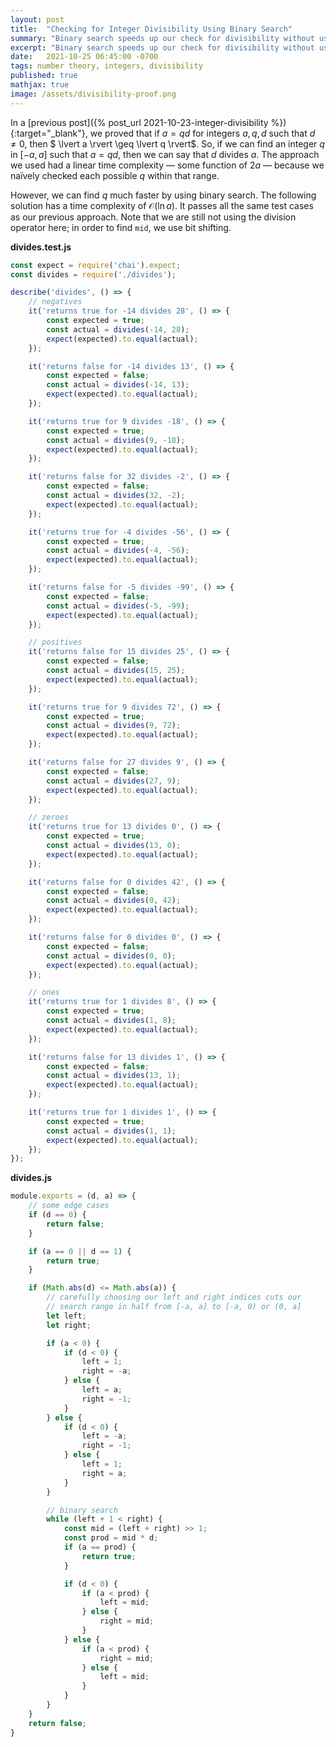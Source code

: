 ```yaml
---
layout: post
title:  "Checking for Integer Divisibility Using Binary Search"
summary: "Binary search speeds up our check for divisibility without using the division operator or the remainder operator"
excerpt: "Binary search speeds up our check for divisibility without using the division operator or the remainder operator"
date:   2021-10-25 06:45:00 -0700
tags: number theory, integers, divisibility
published: true
mathjax: true
image: /assets/divisibility-proof.png
---
```


In a [previous post]({% post_url 2021-10-23-integer-divisibility %}){:target="_blank"}, we proved that if $a = qd$ for integers $a, q, d$ such that $d \neq 0$, then $ \lvert a \rvert \geq \lvert q \rvert$.  So, if we can find an integer $q$ in $[-a, a]$ such that $a = qd$, then we can say that $d$ divides $a$.  The approach we used had a linear time complexity &mdash; some function of $2a$ &mdash; because we naïvely checked each possible $q$ within that range.

However, we can find $q$ much faster by using binary search.  The following solution has a time complexity of $\mathcal{O}(\ln a)$.  It passes all the same test cases as our previous approach. Note that we are still not using the division operator here; in order to find `mid`, we use bit shifting.

**divides.test.js**
```javascript
const expect = require('chai').expect;
const divides = require('./divides');

describe('divides', () => {
    // negatives
    it('returns true for -14 divides 28', () => {
        const expected = true;
        const actual = divides(-14, 28);
        expect(expected).to.equal(actual);
    });

    it('returns false for -14 divides 13', () => {
        const expected = false;
        const actual = divides(-14, 13);
        expect(expected).to.equal(actual);
    });

    it('returns true for 9 divides -18', () => {
        const expected = true;
        const actual = divides(9, -18);
        expect(expected).to.equal(actual);
    });

    it('returns false for 32 divides -2', () => {
        const expected = false;
        const actual = divides(32, -2);
        expect(expected).to.equal(actual);
    });

    it('returns true for -4 divides -56', () => {
        const expected = true;
        const actual = divides(-4, -56);
        expect(expected).to.equal(actual);
    });

    it('returns false for -5 divides -99', () => {
        const expected = false;
        const actual = divides(-5, -99);
        expect(expected).to.equal(actual);
    });

    // positives
    it('returns false for 15 divides 25', () => {
        const expected = false;
        const actual = divides(15, 25);
        expect(expected).to.equal(actual);
    });

    it('returns true for 9 divides 72', () => {
        const expected = true;
        const actual = divides(9, 72);
        expect(expected).to.equal(actual);
    });

    it('returns false for 27 divides 9', () => {
        const expected = false;
        const actual = divides(27, 9);
        expect(expected).to.equal(actual);
    });

    // zeroes
    it('returns true for 13 divides 0', () => {
        const expected = true;
        const actual = divides(13, 0);
        expect(expected).to.equal(actual);
    });

    it('returns false for 0 divides 42', () => {
        const expected = false;
        const actual = divides(0, 42);
        expect(expected).to.equal(actual);
    });

    it('returns false for 0 divides 0', () => {
        const expected = false;
        const actual = divides(0, 0);
        expect(expected).to.equal(actual);
    });

    // ones
    it('returns true for 1 divides 8', () => {
        const expected = true;
        const actual = divides(1, 8);
        expect(expected).to.equal(actual);
    });

    it('returns false for 13 divides 1', () => {
        const expected = false;
        const actual = divides(13, 1);
        expect(expected).to.equal(actual);
    });

    it('returns true for 1 divides 1', () => {
        const expected = true;
        const actual = divides(1, 1);
        expect(expected).to.equal(actual);
    });
});
```

**divides.js**
```javascript
module.exports = (d, a) => {
    // some edge cases
    if (d == 0) {
        return false;
    }

    if (a == 0 || d == 1) {
        return true;
    }

    if (Math.abs(d) <= Math.abs(a)) {
        // carefully choosing our left and right indices cuts our
        // search range in half from [-a, a] to [-a, 0) or (0, a]
        let left;
        let right;

        if (a < 0) {
            if (d < 0) {
                left = 1;
                right = -a;
            } else {
                left = a;
                right = -1;
            }
        } else {
            if (d < 0) {
                left = -a;
                right = -1;
            } else {
                left = 1;
                right = a;
            }
        }

        // binary search
        while (left + 1 < right) {
            const mid = (left + right) >> 1;
            const prod = mid * d;
            if (a == prod) {
                return true;
            }

            if (d < 0) {
                if (a < prod) {
                    left = mid;
                } else {
                    right = mid;
                }
            } else {
                if (a < prod) {
                    right = mid;
                } else {
                    left = mid;
                }
            }
        }
    }
    return false;
}
```
